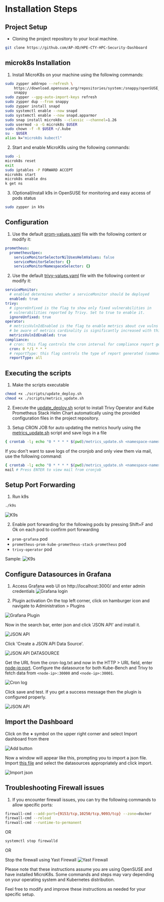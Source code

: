 # **Installation Steps**

## Project Setup

- Cloning the project repository to your local machine.
```sh
git clone https://github.com/AP-XD/HPE-CTY-HPC-Security-Dashboard 
```

## microk8s Installation

1. Install MicroK8s on your machine using the following commands:

```sh
sudo zypper addrepo --refresh \
    https://download.opensuse.org/repositories/system:/snappy/openSUSE_Tumbleweed \
    snappy
sudo zypper --gpg-auto-import-keys refresh
sudo zypper dup --from snappy
sudo zypper install snapd
sudo systemctl enable --now snapd
sudo systemctl enable --now snapd.apparmor
sudo snap install microk8s --classic --channel=1.26
sudo usermod -a -G microk8s $USER
sudo chown -f -R $USER ~/.kube
su - $USER
alias k="microk8s kubectl"
```

2. Start and enable MicroK8s using the following commands:

```sh
sudo -i
microk8s reset
exit
sudo iptables -P FORWARD ACCEPT
microk8s start
microk8s enable dns
k get ns
```

3. (Optional)Install k9s in OpenSUSE for monitoring and easy access of pods status

```sh
sudo zypper in k9s
```

## Configuration

1. Use the default [prom-values.yaml](../values/prom-values.yaml) file with the following content or modify it:

```yaml
prometheus:
  prometheusSpec:
    serviceMonitorSelectorNilUsesHelmValues: false
    serviceMonitorSelector: {}
    serviceMonitorNamespaceSelector: {}
```

2. Use the default [trivy-values.yaml](../values/trivy-values.yaml) file with the following content or modify it:

```yaml
serviceMonitor:
  # enabled determines whether a serviceMonitor should be deployed
  enabled: true
trivy:
  # ignoreUnfixed is the flag to show only fixed vulnerabilities in
  # vulnerabilities reported by Trivy. Set to true to enable it.
  ignoreUnfixed: true
operator:
  # metricsVulnIdEnabled is the flag to enable metrics about cve vulns id
  # be aware of metrics cardinality is significantly increased with this feature enabled.
  metricsVulnIdEnabled: true
compliance:
  # cron: this flag controls the cron interval for compliance report generation
  cron: 0 */1 * * *
  # reportType: this flag controls the type of report generated (summary or all)
  reportType: all
```

## Executing the scripts

1. Make the scripts executable

```sh
chmod +x ./scripts/update_deploy.sh
chmod +x ./scripts/metrics_update.sh
```

2. Execute the [update_deploy.sh](../scripts/update_deploy.sh) script to install Trivy Operator and Kube Prometheus Stack Helm Chart automatically using the provided configuration files in the project repository.

3. Setup CRON JOB for auto updating the metrics hourly using the [metrics_update.sh](../scripts/metrics_update.sh) script and save logs in a file

```sh
{ crontab -l; echo "0 * * * * $(pwd)/metrics_update.sh <namespace-name> >> $(pwd)/cron-log.txt "; } | crontab -
```

 If you don't want to save logs of the cronjob and only view them via mail, use the following command:

```sh
{ crontab -l; echo "0 * * * * $(pwd)/metrics_update.sh <namespace-name>"; } | crontab -
mail # Press ENTER to view mail from cronjob
```

## Setup Port Forwarding

1. Run k9s

```sh
./k9s
```
![K9s](https://github.com/AP-XD/HPE-CTY-HPC-Security-Dashboard/blob/c757fa1ad6e21f01bf05259f64266c9aadb0f16c/images/1.png)


2. Enable port forwarding for the following pods by pressing Shift+F and Ok on each pod to confirm port forwarding

- `prom-grafana` pod
- `prometheus-prom-kube-prometheus-stack-prometheus` pod
- `trivy-operator` pod

Sample:
![K9s](https://github.com/AP-XD/HPE-CTY-HPC-Security-Dashboard/blob/c757fa1ad6e21f01bf05259f64266c9aadb0f16c/images/2.png)


## Configure Datasources in Grafana

1. Access Grafana web UI on http://localhost:3000/ and enter admin credentials
![Grafana login](https://github.com/AP-XD/HPE-CTY-HPC-Security-Dashboard/blob/c757fa1ad6e21f01bf05259f64266c9aadb0f16c/images/3.png)

2. Plugin activation
On the top left corner, click on hamburger icon and navigate to Administration > Plugins

![Grafana Plugin](https://github.com/AP-XD/HPE-CTY-HPC-Security-Dashboard/blob/c757fa1ad6e21f01bf05259f64266c9aadb0f16c/images/4.png)

Now in the search bar, enter json and click 'JSON API' and install it.

![JSON API](https://github.com/AP-XD/HPE-CTY-HPC-Security-Dashboard/blob/c757fa1ad6e21f01bf05259f64266c9aadb0f16c/images/5.png)

Click 'Create a JSON API Data Source'.

![JSON API DATASOURCE](https://github.com/AP-XD/HPE-CTY-HPC-Security-Dashboard/blob/c757fa1ad6e21f01bf05259f64266c9aadb0f16c/images/6.png)

Get the URL from the cron-log.txt and now in the HTTP > URL field, enter <node-ip:port>.
Configure the datasource for both Kube-Bench and Trivy to fetch data from `<node-ip>:30000` and `<node-ip>:30001`.

![Cron log](https://github.com/AP-XD/HPE-CTY-HPC-Security-Dashboard/blob/c757fa1ad6e21f01bf05259f64266c9aadb0f16c/images/7.png)

Click save and test. If you get a success message then the plugin is configured properly.

![JSON API](https://github.com/AP-XD/HPE-CTY-HPC-Security-Dashboard/blob/c757fa1ad6e21f01bf05259f64266c9aadb0f16c/images/8.png)

## Import the Dashboard

Click on the **+** symbol on the upper right corner and select Import dashboard from there

![Add button](https://github.com/AP-XD/HPE-CTY-HPC-Security-Dashboard/blob/c757fa1ad6e21f01bf05259f64266c9aadb0f16c/images/9.png)

Now a window will appear like this, prompting you to import a json file. Import [this file](../Grafana/CIS%20FINALIZED-1685428397856.json) and select the datasources appropriately and click import.

![Import json](https://github.com/AP-XD/HPE-CTY-HPC-Security-Dashboard/blob/c757fa1ad6e21f01bf05259f64266c9aadb0f16c/images/10.png)

## Troubleshooting Firewall issues

1. If you encounter firewall issues, you can try the following commands to allow specific ports:

```sh
firewall-cmd --add-port={9153/tcp,10250/tcp,9093/tcp} --zone=docker
firewall-cmd --reload
firewall-cmd --runtime-to-permanent
```

OR

```sh
systemctl stop firewalld
```

OR

Stop the firewall using Yast Firewall
![Yast Firewall](https://github.com/AP-XD/HPE-CTY-HPC-Security-Dashboard/blob/c757fa1ad6e21f01bf05259f64266c9aadb0f16c/images/11.png)


Please note that these instructions assume you are using OpenSUSE and have installed MicroK8s. Some commands and steps may vary depending on your operating system and Kubernetes distribution.

Feel free to modify and improve these instructions as needed for your specific setup.
